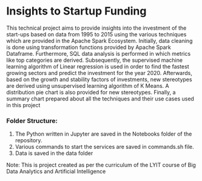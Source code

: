 # Insights to Startup Funding

This technical project aims to provide insights into the investment of the start-ups based on data from 1995 to 2015 using the various techniques which are provided in the Apache Spark Ecosystem. Initially, data cleaning is done using transformation functions provided by Apache Spark Dataframe. Furthermore, SQL data analysis is performed in which metrics like top categories are derived. Subsequently, the supervised machine learning algorithm of Linear regression is used in order to find the fastest growing sectors and predict the investment for the year 2020. Afterwards, based on the growth and stability factors of investments, new stereotypes are derived using unsupervised learning algorithm of K Means. A distribution pie chart is also provided for new stereotypes. Finally, a summary chart prepared about all the techniques and their use cases used in this project

### Folder Structure:
1) The Python written in Jupyter are saved in the Notebooks folder of the repository.
2) Various commands to start the services are saved in commands.sh file.
3) Data is saved in the data folder

Note: This is project created as per the curriculum of the LYIT course of Big Data Analytics and Artificial Intelligence

# 
